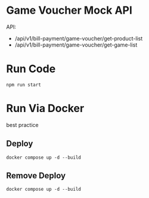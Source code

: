 # Game Voucher Mock API
API:
 - /api/v1/bill-payment/game-voucher/get-product-list
 - /api/v1/bill-payment/game-voucher/get-game-list

# Run Code
`npm run start`

# Run Via Docker
best practice

## Deploy
`docker compose up -d --build`

## Remove Deploy
`docker compose up -d --build`

